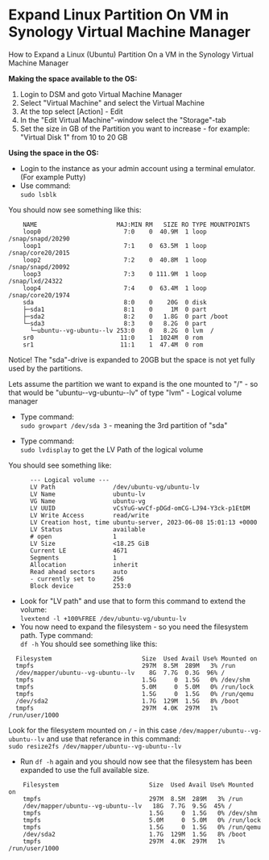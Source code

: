 # Expand Linux Partition On VM in Synology Virtual Machine Manager
How to Expand a Linux (Ubuntu) Partition On a VM in the Synology Virtual Machine Manager

**Making the space available to the OS:**
1. Login to DSM and goto Virtual Machine Manager  
1. Select "Virtual Machine" and select the Virtual Machine  
1. At the top select [Action] - Edit  
1. In the "Edit Virtual Machine"-window select the "Storage"-tab  
1. Set the size in GB of the Partition you want to increase - for example: "Virtual Disk 1" from 10 to 20 GB  
  
**Using the space in the OS:**  
* Login to the instance as your admin account using a terminal emulator. (For example Putty)
* Use command:  
`sudo lsblk`

You should now see something like this:  
```
	NAME                      MAJ:MIN RM   SIZE RO TYPE MOUNTPOINTS
	loop0                       7:0    0  40.9M  1 loop /snap/snapd/20290
	loop1                       7:1    0  63.5M  1 loop /snap/core20/2015
	loop2                       7:2    0  40.8M  1 loop /snap/snapd/20092
	loop3                       7:3    0 111.9M  1 loop /snap/lxd/24322
	loop4                       7:4    0  63.4M  1 loop /snap/core20/1974
	sda                         8:0    0    20G  0 disk
	├─sda1                      8:1    0     1M  0 part
	├─sda2                      8:2    0   1.8G  0 part /boot
	└─sda3                      8:3    0   8.2G  0 part
	  └─ubuntu--vg-ubuntu--lv 253:0    0   8.2G  0 lvm  /
	sr0                        11:0    1  1024M  0 rom
	sr1                        11:1    1  47.4M  0 rom
```
Notice! The "sda"-drive is expanded to 20GB but the space is not yet fully used by the partitions.

Lets assume the partition we want to expand is the one mounted to "/" - so that would be "ubuntu--vg-ubuntu--lv" of type "lvm" - Logical volume manager  

* Type command:  
`sudo growpart /dev/sda 3` - meaning the 3rd partition of "sda"
   
* Type command:  
`sudo lvdisplay` to get the LV Path of the logical volume

You should see something like:  
```
	  --- Logical volume ---
	  LV Path                /dev/ubuntu-vg/ubuntu-lv
	  LV Name                ubuntu-lv
	  VG Name                ubuntu-vg
	  LV UUID                vCsYuG-wvCf-pDGd-omCG-LJ94-Y3ck-p1EtDM
	  LV Write Access        read/write
	  LV Creation host, time ubuntu-server, 2023-06-08 15:01:13 +0000
	  LV Status              available
	  # open                 1
	  LV Size                <18.25 GiB
	  Current LE             4671
	  Segments               1
	  Allocation             inherit
	  Read ahead sectors     auto
	  - currently set to     256
	  Block device           253:0
```

* Look for "LV path" and use that to form this command to extend the volume:  
`lvextend -l +100%FREE /dev/ubuntu-vg/ubuntu-lv`
* You now need to expand the filesystem - so you need the filesystem path. Type command:  
`df -h`
You should see something like this:
```
  Filesystem                         Size  Used Avail Use% Mounted on
  tmpfs                              297M  8.5M  289M   3% /run
  /dev/mapper/ubuntu--vg-ubuntu--lv    8G  7.7G  0.3G  96% /
  tmpfs                              1.5G     0  1.5G   0% /dev/shm
  tmpfs                              5.0M     0  5.0M   0% /run/lock
  tmpfs                              1.5G     0  1.5G   0% /run/qemu
  /dev/sda2                          1.7G  129M  1.5G   8% /boot
  tmpfs                              297M  4.0K  297M   1% /run/user/1000
```

Look for the filesystem mounted on `/` - in this case `/dev/mapper/ubuntu--vg-ubuntu--lv` and use that referance in this command:   
`sudo resize2fs /dev/mapper/ubuntu--vg-ubuntu--lv`  

* Run `df -h` again and you should now see that the filesystem has been expanded to use the full available size.

```
	Filesystem                         Size  Used Avail Use% Mounted on
	tmpfs                              297M  8.5M  289M   3% /run
	/dev/mapper/ubuntu--vg-ubuntu--lv   18G  7.7G  9.5G  45% /
	tmpfs                              1.5G     0  1.5G   0% /dev/shm
	tmpfs                              5.0M     0  5.0M   0% /run/lock
	tmpfs                              1.5G     0  1.5G   0% /run/qemu
	/dev/sda2                          1.7G  129M  1.5G   8% /boot
	tmpfs                              297M  4.0K  297M   1% /run/user/1000
```
